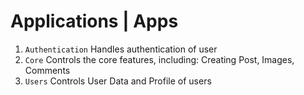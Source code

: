 # Applications | Apps

1. `Authentication` Handles authentication of user
2. `Core` Controls the core features, including: Creating Post, Images, Comments
3. `Users` Controls User Data and Profile of users